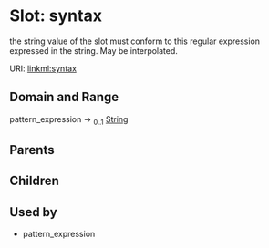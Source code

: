 
# Slot: syntax


the string value of the slot must conform to this regular expression expressed in the string. May be interpolated.

URI: [linkml:syntax](https://w3id.org/linkml/syntax)


## Domain and Range

pattern_expression &#8594;  <sub>0..1</sub> [String](types/String.md)

## Parents


## Children


## Used by

 * pattern_expression
